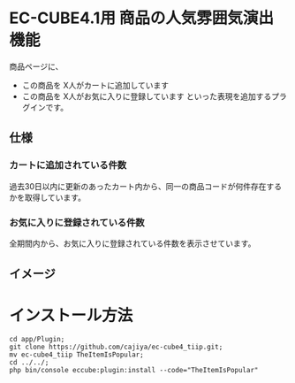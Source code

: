 # EC-CUBE4.1用 商品の人気雰囲気演出機能

商品ページに、
- この商品を X人がカートに追加しています
- この商品を X人がお気に入りに登録しています
といった表現を追加するプラグインです。
    
## 仕様

### カートに追加されている件数
過去30日以内に更新のあったカート内から、同一の商品コードが何件存在するかを取得しています。

### お気に入りに登録されている件数
全期間内から、お気に入りに登録されている件数を表示させています。

## イメージ

# インストール方法

```
cd app/Plugin;
git clone https://github.com/cajiya/ec-cube4_tiip.git;
mv ec-cube4_tiip TheItemIsPopular;
cd ../../;
php bin/console eccube:plugin:install --code="TheItemIsPopular"
```

